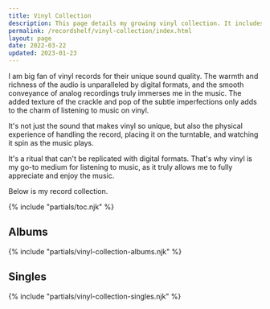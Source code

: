 ```yaml
---
title: Vinyl Collection
description: This page details my growing vinyl collection. It includes photos of the cover, sleeves and the vinyl itself, along with commentary on my thoughts on the packaging and the music itself.
permalink: /recordshelf/vinyl-collection/index.html
layout: page
date: 2022-03-22
updated: 2023-01-23
---
```



I am big fan of vinyl records for their unique sound quality. The warmth and richness of the audio is unparalleled by digital formats, and the smooth conveyance of analog recordings truly immerses me in the music. The added texture of the crackle and pop of the subtle imperfections only adds to the charm of listening to music on vinyl. 

It's not just the sound that makes vinyl so unique, but also the physical experience of handling the record, placing it on the turntable, and watching it spin as the music plays. 

It's a ritual that can't be replicated with digital formats. That's why vinyl is my go-to medium for listening to music, as it truly allows me to fully appreciate and enjoy the music.

Below is my record collection.


{% include "partials/toc.njk" %}

## Albums

{% include "partials/vinyl-collection-albums.njk" %}

## Singles

{% include "partials/vinyl-collection-singles.njk" %}
